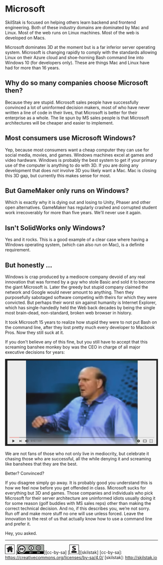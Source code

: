 # Microsoft

SkilStak is focused on helping others learn backend and frontend
engineering. Both of these industry domains are dominated by Mac
and Linux. Most of the web runs on Linux machines. Most of the web
is developed on Macs.

Microsoft dominates 3D at the moment but is a far inferior server
operating system. Microsoft is changing rapidly to comply with
the standards allowing Linux on their Azure cloud and shoe-horning
Bash command line into Windows 10 (for developers only). These are
things Mac and Linux have had for more than 16 years.

## Why do so many companies choose Microsoft then?

Because they are stupid. Microsoft sales people have successfully
convinced a lot of uninformed decision makers, most of who have
never written a line of code in their lives, that Microsoft is
better for their enterprise as a whole. The lie spun by MS sales
people is that Microsoft architectures will be cheaper and easier
to implement.

## Most consumers use Microsoft Windows?

Yep, because most consumers want a cheap computer they can use for
social media, movies, and games. Windows machines excel at games
and video hardware. Windows is probably the best system to get if
your primary use of the computer is anything to do with 3D. If you
are doing any development that does *not* involve 3D you likely
want a Mac. Mac is closing this 3D gap, but currently this makes
sense for most.

## But GameMaker only runs on Windows?

Which is exactly why it is dying out and losing to Unity, Phaser and other
open alternatives. GameMaker has regularly crashed and corrupted
student work irrecoverably for more than five years. We'll never use
it again.

## Isn't SolidWorks only Windows?

Yes and it rocks. This is a good example of a clear case where having
a Windows operating system, (which can also run on Mac), is
a definite requirement.

## But honestly ...

Windows is crap produced by a mediocre company devoid of any real
innovation that was formed by a guy who stole Basic and sold it to
become the giant Microsoft is. Later the greedy but stupid company
claimed the network and Google would never amount to anything. Then
they purposefully sabotaged software competing with theirs for which
they were convicted. But perhaps their worst sin against humanity
is Internet Explorer, which has single-handedly held the Web back
decades by being the single most brain-dead, non-standard, broken
web browser in history.

It took Microsoft 15 years to realize how stupid they were to not
put Bash on the command line, after they lost pretty much every
developer to Macbook Pros. Now they still suck at it.

If you don't believe any of this fine, but you  still have to accept
that this screaming banshee monkey boy was the CEO in charge of all
major executive decisions for years:

[![idiot](/assets/idiot.png)](https://youtu.be/tmja_g5h4Fg)

We are not fans of those who not only live in mediocrity, but
celebrate it chasing those who are successful, all the while denying
it and screaming like banshees that they are the best.

Better? Convinced?

If you disagree simply go away. It is probably good you understand
this is how we feel now before you get offended in class. Microsoft
sucks for everything but 3D and games. Those companies and individuals
who pick Microsoft for their server architecture are uninformed
idiots usually doing it for some reason (golf buddies with MS sales
reps) other than making the correct technical decision. And no, if
this describes you, we’re not sorry.  Run off and make more stuff
no one will use unless forced. Leave the innovation to the rest of us
that actually know how to use a command line and prefer it.

Hey, you asked.
 
---
[![home](/assets/home-bw.png)](/README.md)
[![cc-by-sa](/assets/cc-by-sa.png)][cc-by-sa]
[![skilstak](/assets/skilstak-logo-bw.png)][skilstak]
[cc-by-sa]: https://creativecommons.org/licenses/by-sa/4.0/
[skilstak]: http://skilstak.io

